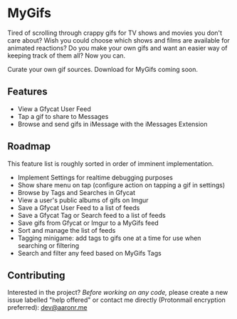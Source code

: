 # MyGifs

Tired of scrolling through crappy gifs for TV shows and movies you don't care about?
Wish you could choose which shows and films are available for animated reactions?
Do you make your own gifs and want an easier way of keeping track of them all?
Now you can.

Curate your own gif sources. Download for MyGifs coming soon.

## Features

- View a Gfycat User Feed
- Tap a gif to share to Messages
- Browse and send gifs in iMessage with the iMessages Extension

## Roadmap

This feature list is roughly sorted in order of imminent implementation.

* Implement Settings for realtime debugging purposes
* Show share menu on tap (configure action on tapping a gif in settings)
* Browse by Tags and Searches in Gfycat
* View a user's public albums of gifs on Imgur
* Save a Gfycat User Feed to a list of feeds
* Save a Gfycat Tag or Search feed to a list of feeds
* Save gifs from Gfycat or Imgur to a MyGifs feed
* Sort and manage the list of feeds
* Tagging minigame: add tags to gifs one at a time for use when searching or filtering
* Search and filter any feed based on MyGifs Tags

## Contributing

Interested in the project? *Before working on any code,* please create a new issue labelled "help offered" or contact me directly (Protonmail encryption preferred): dev@aaronr.me
